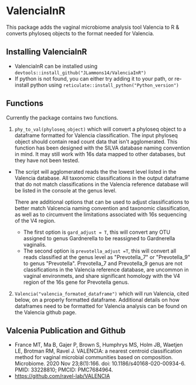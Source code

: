 # ValenciaInR
 This package adds the vaginal microbiome analysis tool Valencia to R & converts phyloseq objects to the format needed for Valencia.

## Installing ValenciaInR
- ValenciaInR can be installed using `devtools::install_github("JLammons14/ValenciaInR")`
- If python is not found, you can either try adding it to your path, or re-install python using `reticulate::install_python("Python_version")`
## Functions
Currently the package contains two functions.
 1. `phy_to_val(phyloseq_object)` which will convert a phyloseq object to a dataframe formatted for Valencia classification. The input phyloseq object should contain read count data that isn't agglomerated. This function has been designed with the SILVA database naming convention in mind. It may still work with 16s data mapped to other databases, but they have not been tested.
- The script will agglomerated reads the the lowest level listed in the Valencia database. All taxonomic classifications in the output dataframe that do not match classifications in the Valencia reference database will be listed in the console at the genus level. 

   There are additional options that can be used to adjust classifications to better match Valcencia naming convention and taxonomic classification, as well as to circumvent the limitations associated with 16s sequencing of the V4 region.  
  - The first option is `gard_adjust = T`, this will convert any OTU assigned to genus Gardnerella to be reassigned to Gardnerella vaginalis.
  - The second option is `prevotella_adjust =T`, this will convert all reads classified at the genus level as "Prevotella_7" or "Prevotella_9" to genus "Prevotella". Prevotella_7 and Prevotella_9 genus are not classifications in the Valencia reference database, are uncommon in vaginal environmets, and share significant homology with the V4 region of the 16s gene for Prevotella genus.
 
 2. `Valencia("valencia_formated_dataframe")` which will run Valencia, cited below, on a properly formatted dataframe. Additional details on how dataframes need to be formatted for Valencia analysis can be found on the Valencia github page.  

## Valcenia Publication and Github
 - France MT, Ma B, Gajer P, Brown S, Humphrys MS, Holm JB, Waetjen LE, Brotman RM, Ravel J. VALENCIA: a nearest centroid classification method for vaginal microbial communities based on composition. Microbiome. 2020 Nov 23;8(1):166. doi: 10.1186/s40168-020-00934-6. PMID: 33228810; PMCID: PMC7684964.
 - https://github.com/ravel-lab/VALENCIA
